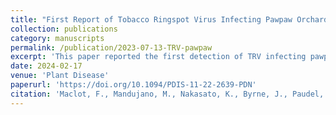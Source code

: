 ```yaml
---
title: "First Report of Tobacco Ringspot Virus Infecting Pawpaw Orchard (Asimina triloba (L.) Dunal) in North America."
collection: publications
category: manuscripts
permalink: /publication/2023-07-13-TRV-pawpaw
excerpt: 'This paper reported the first detection of TRV infecting pawpaw trees in Michigan.'
date: 2024-02-17
venue: 'Plant Disease'
paperurl: 'https://doi.org/10.1094/PDIS-11-22-2639-PDN'
citation: 'Maclot, F., Mandujano, M., Nakasato, K., Byrne, J., Paudel, S., Guyer, D., & Malmstrom, C. M. (2023). First report of Tobacco ringspot virus infecting pawpaw orchard (Asimina triloba) in North America. Plant Disease, 107(7).'
---
```


<!-- The contents above will be part of a list of publications, if the user clicks the link for the publication than the contents of section will be rendered as a full page, allowing you to provide more information about the paper for the reader. When publications are displayed as a single page, the contents of the above "citation" field will automatically be included below this section in a smaller font -->
